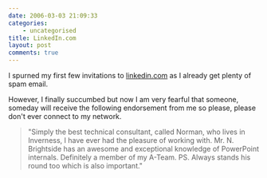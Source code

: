 ```yaml
---
date: 2006-03-03 21:09:33
categories:
    - uncategorised
title: LinkedIn.com
layout: post
comments: true
---
```

I spurned my first few invitations to
[linkedin.com](http://www.linkedin.com/) as I already get plenty of spam
email.

However, I finally succumbed but now I am very fearful that someone,
someday will receive the following endorsement from me so please, please
don't ever connect to my network.

> "Simply the best technical consultant, called Norman, who lives in
> Inverness, I have ever had the pleasure of working with. Mr. N.
> Brightside has an awesome and exceptional knowledge of PowerPoint
> internals. Definitely a member of my A-Team.
> PS. Always stands his round too which is also important."

